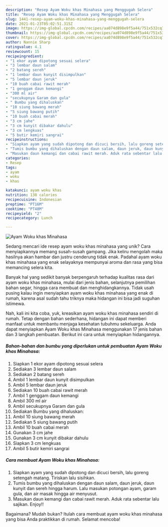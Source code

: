 ```yaml
---
description: "Resep Ayam Woku khas Minahasa yang Menggugah Selera"
title: "Resep Ayam Woku khas Minahasa yang Menggugah Selera"
slug: 1441-resep-ayam-woku-khas-minahasa-yang-menggugah-selera
date: 2021-01-23T05:02:51.315Z
image: https://img-global.cpcdn.com/recipes/aa074d898e9f5a44/751x532cq70/ayam-woku-khas-minahasa-foto-resep-utama.jpg
thumbnail: https://img-global.cpcdn.com/recipes/aa074d898e9f5a44/751x532cq70/ayam-woku-khas-minahasa-foto-resep-utama.jpg
cover: https://img-global.cpcdn.com/recipes/aa074d898e9f5a44/751x532cq70/ayam-woku-khas-minahasa-foto-resep-utama.jpg
author: Nannie Sharp
ratingvalue: 4.1
reviewcount: 15
recipeingredient:
- "1 ekor ayam dipotong sesuai selera"
- "3 lembar daun salam"
- "2 batang sereh"
- "1 lembar daun kunyit disimpulkan"
- "5 lembar daun jeruk"
- "10 buah cabai rawit merah"
- "1 genggam daun kemangi"
- "300 ml air"
- "secukupnya Garam dan gula"
- " Bumbu yang dihaluskan"
- "10 siung bawang merah"
- "5 siung bawang putih"
- "10 buah cabai merah"
- "3 cm jahe"
- "3 cm kunyit dibakar dahulu"
- "3 cm lengkuas"
- "5 butir kemiri sangrai"
recipeinstructions:
- "Siapkan ayam yang sudah dipotong dan dicuci bersih, lalu goreng setengah matang. Tiriskan lalu sisihkan."
- "Tumis bumbu yang dihaluskan dengan daun salam, daun jeruk, daun kunyit dan sereh hingga harum. Lalu masukan potongan ayam, garam gula, dan air masak hingga air menyusut."
- "Masukan daun kemangi dan cabai rawit merah. Aduk rata sebentar lalu sajikan. Enjoy!!"
categories:
- Resep
tags:
- ayam
- woku
- khas

katakunci: ayam woku khas 
nutrition: 138 calories
recipecuisine: Indonesian
preptime: "PT16M"
cooktime: "PT48M"
recipeyield: "2"
recipecategory: Lunch

---
```



![Ayam Woku khas Minahasa](https://img-global.cpcdn.com/recipes/aa074d898e9f5a44/751x532cq70/ayam-woku-khas-minahasa-foto-resep-utama.jpg)

Sedang mencari ide resep ayam woku khas minahasa yang unik? Cara menyiapkannya memang susah-susah gampang. Jika keliru mengolah maka hasilnya akan hambar dan justru cenderung tidak enak. Padahal ayam woku khas minahasa yang enak selayaknya mempunyai aroma dan rasa yang bisa memancing selera kita.

Banyak hal yang sedikit banyak berpengaruh terhadap kualitas rasa dari ayam woku khas minahasa, mulai dari jenis bahan, selanjutnya pemilihan bahan segar, hingga cara membuat dan menghidangkannya. Tidak usah pusing kalau ingin menyiapkan ayam woku khas minahasa yang enak di rumah, karena asal sudah tahu triknya maka hidangan ini bisa jadi suguhan istimewa.




Nah, kali ini kita coba, yuk, kreasikan ayam woku khas minahasa sendiri di rumah. Tetap dengan bahan sederhana, hidangan ini dapat memberi manfaat untuk membantu menjaga kesehatan tubuhmu sekeluarga. Anda dapat menyiapkan Ayam Woku khas Minahasa menggunakan 17 jenis bahan dan 3 langkah pembuatan. Berikut ini cara untuk menyiapkan hidangannya.

<!--inarticleads1-->

##### Bahan-bahan dan bumbu yang diperlukan untuk pembuatan Ayam Woku khas Minahasa:

1. Siapkan 1 ekor ayam dipotong sesuai selera
1. Sediakan 3 lembar daun salam
1. Sediakan 2 batang sereh
1. Ambil 1 lembar daun kunyit disimpulkan
1. Ambil 5 lembar daun jeruk
1. Sediakan 10 buah cabai rawit merah
1. Ambil 1 genggam daun kemangi
1. Ambil 300 ml air
1. Ambil secukupnya Garam dan gula
1. Sediakan  Bumbu yang dihaluskan:
1. Ambil 10 siung bawang merah
1. Sediakan 5 siung bawang putih
1. Ambil 10 buah cabai merah
1. Gunakan 3 cm jahe
1. Gunakan 3 cm kunyit dibakar dahulu
1. Siapkan 3 cm lengkuas
1. Ambil 5 butir kemiri sangrai




<!--inarticleads2-->

##### Cara membuat Ayam Woku khas Minahasa:

1. Siapkan ayam yang sudah dipotong dan dicuci bersih, lalu goreng setengah matang. Tiriskan lalu sisihkan.
1. Tumis bumbu yang dihaluskan dengan daun salam, daun jeruk, daun kunyit dan sereh hingga harum. Lalu masukan potongan ayam, garam gula, dan air masak hingga air menyusut.
1. Masukan daun kemangi dan cabai rawit merah. Aduk rata sebentar lalu sajikan. Enjoy!!




Bagaimana? Mudah bukan? Itulah cara membuat ayam woku khas minahasa yang bisa Anda praktikkan di rumah. Selamat mencoba!
